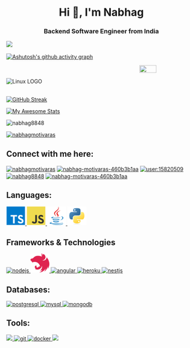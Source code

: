  
<h1 align="center">Hi 👋, I'm Nabhag</h1>
<h3 align="center">Backend Software Engineer from India</h3>

<img src="Twitter header - 2.png"/>


[![Ashutosh's github activity graph](https://activity-graph.herokuapp.com/graph?username=Nabhag8848&bg_color=000000&color=6ebc2f&line=781212&point=42a956&area=true&hide_border=false)](https://github.com/ashutosh00710/github-readme-activity-graph)

<img align="right" height = "50%" width= "30%" src="Coder.gif"/>
<br><br>
<img align = "left" src="https://1000logos.net/wp-content/uploads/2017/03/LINUX-LOGO.png" alt="Linux LOGO" width="45%"/>
<br><br>

[![GitHub Streak](https://github-readme-streak-stats.herokuapp.com/?user=Nabhag8848&theme=highcontrast&background=000000&ring=6ebc2f)](https://git.io/streak-stats)

[![My Awesome Stats](https://awesome-github-stats.azurewebsites.net/user-stats/Nabhag8848?cardType=github&theme=dark&Title=DD272700&Background=000000&hide_border=false)](https://git.io/awesome-stats-card)

<p align="left"> <img src="https://komarev.com/ghpvc/?username=nabhag8848&label=Profile%20views&color=0e75b6&style=flat" alt="nabhag8848" /> </p>

<p align="left"> <a href="https://twitter.com/nabhagmotivaras" target="blank"><img src="https://img.shields.io/twitter/follow/nabhagmotivaras?logo=twitter&style=for-the-badge" alt="nabhagmotivaras" /></a> </p>

<h2>Connect with me here: </h2>
<p align="left">
<a href="https://twitter.com/nabhagmotivaras" target="blank"><img align="center" src="https://raw.githubusercontent.com/rahuldkjain/github-profile-readme-generator/master/src/images/icons/Social/twitter.svg" alt="nabhagmotivaras" height="45" /></a>
<a href="https://linkedin.com/in/nabhag-motivaras-460b3b1aa" target="blank"><img align="center" src="https://raw.githubusercontent.com/rahuldkjain/github-profile-readme-generator/master/src/images/icons/Social/linked-in-alt.svg" alt="nabhag-motivaras-460b3b1aa" height="45" /></a>
<a href="https://stackoverflow.com/users/15820509" target="blank"><img align="center" src="https://raw.githubusercontent.com/rahuldkjain/github-profile-readme-generator/master/src/images/icons/Social/stack-overflow.svg" alt="user:15820509" height="45" /></a>
<a href="https://www.leetcode.com/nabhag8848" target="blank"><img align="center" src="https://raw.githubusercontent.com/rahuldkjain/github-profile-readme-generator/master/src/images/icons/Social/leet-code.svg" alt="nabhag8848" height="45"/></a>
 <a href="https://devpost.com/nabhagmotivaras" target="blank"><img align="center" src="https://www.vectorlogo.zone/logos/devpost/devpost-icon.svg" alt="nabhag-motivaras-460b3b1aa" height="50"/></a>
</p>
<h2>Languages: </h2>
<a href="https://www.typescriptlang.org/" target="_blank" rel="noreferrer"> <img src="https://raw.githubusercontent.com/devicons/devicon/master/icons/typescript/typescript-original.svg" alt="typescript" height="50"/> </a>
<a href="https://developer.mozilla.org/en-US/docs/Web/JavaScript" target="_blank" rel="noreferrer"> <img src="https://raw.githubusercontent.com/devicons/devicon/master/icons/javascript/javascript-original.svg" alt="javascript"  height="50"/> </a>
<a href="https://www.java.com" target="_blank" rel="noreferrer"> <img src="https://raw.githubusercontent.com/devicons/devicon/master/icons/java/java-original.svg" alt="java" height="50"/> </a> 
</a> <a href="https://www.python.org" target="_blank" rel="noreferrer"> <img src="https://raw.githubusercontent.com/devicons/devicon/master/icons/python/python-original.svg" alt="python" height="50"/> </a> 


<h2>Frameworks & Technologies</h2>

<a href="https://nodejs.org" target="_blank" rel="noreferrer"> <img src="https://www.vectorlogo.zone/logos/nodejs/nodejs-icon.svg" alt="nodejs" height="50"/> </a>
<a href="https://nestjs.com/" target="_blank" rel="noreferrer"> <img src="https://raw.githubusercontent.com/devicons/devicon/master/icons/nestjs/nestjs-plain.svg" alt="nestjs" height="50"/> </a>
<a href="https://angular.io" target="_blank" rel="noreferrer"> <img src="https://angular.io/assets/images/logos/angular/angular.svg" alt="angular"  height="55"/> </a>
<a href="https://heroku.com" target="_blank" rel="noreferrer"> <img src="https://www.vectorlogo.zone/logos/heroku/heroku-icon.svg" alt="heroku" height="50"/> </a>
<a href="https://www.prisma.io/" target="_blank" rel="noreferrer"> <img src="https://vectorwiki.com/images/ScXaS__prisma.svg" alt="nestjs" height="50"/> </a>


<h2>Databases: </h2>
<a href="https://www.postgresql.org" target="_blank" rel="noreferrer"> <img src="https://www.vectorlogo.zone/logos/postgresql/postgresql-icon.svg" alt="postgresql" height="50"/>
<a href="https://www.mysql.com/" target="_blank" rel="noreferrer"> <img src="https://www.vectorlogo.zone/logos/mysql/mysql-official.svg" alt="mysql"  height="50"/> </a>
<a href="https://www.mongodb.com/" target="_blank" rel="noreferrer"> <img src="https://www.vectorlogo.zone/logos/mongodb/mongodb-icon.svg" alt="mongodb"  height="55"/> </a>

<h2>Tools: </h2>
<a href="https://www.postman.com/" target="_blank"> <img height="50" src="https://www.vectorlogo.zone/logos/getpostman/getpostman-icon.svg"> </a>
<a href="https://git-scm.com/" target="_blank" rel="noreferrer"> <img src="https://www.vectorlogo.zone/logos/git-scm/git-scm-icon.svg" alt="git" width="50" height="50"/> </a>
<a href="https://www.docker.com/" target="_blank" rel="noreferrer"> <img src="https://www.vectorlogo.zone/logos/docker/docker-tile.svg" alt="docker" width="50" height="50"/> </a>
<a href="https://keepassxc.org/" target="blank"><img src="https://upload.wikimedia.org/wikipedia/commons/c/c1/KeePassXC.svg" height="50" /> </a>


